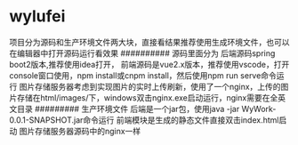 # wylufei
项目分为源码和生产环境文件两大块，直接看结果推荐使用生成环境文件，也可以在编辑器中打开源码运行看效果
##########
源码里面分为
	后端源码spring boot2版本,推荐使用idea打开，
	前端源码是vue2.x版本，推荐使用vscode，打开console窗口使用，npm install或cnpm install，然后使用npm run serve命令运行
	图片存储服务器考虑到实现图片的实时上传刷新，使用了一个nginx，上传的图片存储在html/images/下，windows双击nginx.exe启动运行，nginx需要在全英文目录
#########
生产环境文件
	后端是一个jar包，使用java -jar WyWork-0.0.1-SNAPSHOT.jar命令运行
	前端模块是生成的静态文件直接双击index.html启动
	图片存储服务器源码中的nginx一样

